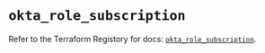 # `okta_role_subscription`

Refer to the Terraform Registory for docs: [`okta_role_subscription`](https://registry.terraform.io/providers/okta/okta/4.5.0/docs/resources/role_subscription).
